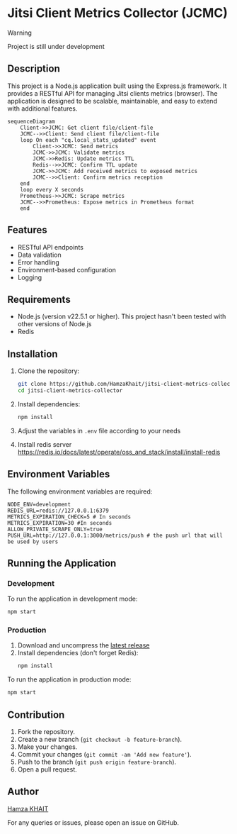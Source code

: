# Jitsi Client Metrics Collector (JCMC)

> [!WARNING]  
> Project is still under development


## Description

This project is a Node.js application built using the Express.js framework. It provides a RESTful API for managing Jitsi clients metrics (browser). The application is designed to be scalable, maintainable, and easy to extend with additional features.

```mermaid
sequenceDiagram
    Client->>JCMC: Get client file/client-file 
    JCMC-->>Client: Send client file/client-file 
    loop On each "cq.local_stats_updated" event
        Client->>JCMC: Send metrics
        JCMC->>JCMC: Validate metrics
        JCMC->>Redis: Update metrics TTL 
        Redis-->>JCMC: Confirm TTL update 
        JCMC->>JCMC: Add received metrics to exposed metrics
        JCMC-->>Client: Confirm metrics reception
    end
    loop every X seconds
    Prometheus->>JCMC: Scrape metrics
    JCMC-->>Prometheus: Expose metrics in Prometheus format
    end

```
## Features

- RESTful API endpoints
- Data validation
- Error handling
- Environment-based configuration
- Logging

## Requirements

- Node.js (version v22.5.1 or higher). This project hasn't been tested with other versions of Node.js
- Redis

## Installation

1. Clone the repository:
    ```sh
    git clone https://github.com/HamzaKhait/jitsi-client-metrics-collector.git
    cd jitsi-client-metrics-collector
    ```
2. Install dependencies:
    ```sh
    npm install
    ```

3. Adjust the variables in `.env` file according to your needs
4. Install redis server https://redis.io/docs/latest/operate/oss_and_stack/install/install-redis

## Environment Variables

The following environment variables are required:

```
NODE_ENV=development
REDIS_URL=redis://127.0.0.1:6379
METRICS_EXPIRATION_CHECK=5 # In seconds
METRICS_EXPIRATION=30 #In seconds
ALLOW_PRIVATE_SCRAPE_ONLY=true
PUSH_URL=http://127.0.0.1:3000/metrics/push # the push url that will be used by users
```

## Running the Application

### Development

To run the application in development mode:

```sh
npm start
```

### Production
1. Download and uncompress the [latest release](https://github.com/HamzaKhait/jitsi-client-metrics-collector/releases/latest)
1. Install dependencies (don't forget Redis):
    ```sh
    npm install
    ```

To run the application in production mode:

```sh
npm start
```

## Contribution

1. Fork the repository.
2. Create a new branch (`git checkout -b feature-branch`).
3. Make your changes.
4. Commit your changes (`git commit -am 'Add new feature'`).
5. Push to the branch (`git push origin feature-branch`).
6. Open a pull request.

## Author

[Hamza KHAIT](https://github.com/HamzaKhait)

For any queries or issues, please open an issue on GitHub.
